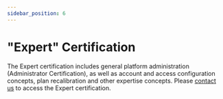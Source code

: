 ```yaml
---
sidebar_position: 6
---
```

# "Expert" Certification

The Expert certification includes general platform administration (Administrator Certification), as well as account and access configuration concepts, plan recalibration and other expertise concepts. Please [contact us](https://www.surfy.pro/en-gb/contact) to access the Expert certification.